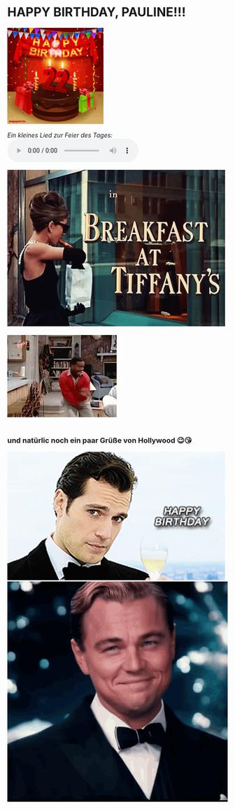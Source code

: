 # HAPPY BIRTHDAY, PAULINE!!!
![GIf](hbd.gif)

*Ein kleines Lied zur Feier des Tages:*
<audio src="allesgute.m4a" controls autoplay loop></audio>

![GIf](breakfast-at-tiffanys.gif) <br><br>
![GIf](carlton.gif) <br><br>
### und natürlic noch ein paar Grüße von Hollywood 😉😘
![GIf](henry.gif)
![GIf](cheers.gif)

